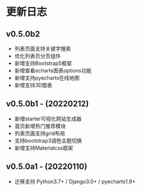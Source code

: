 # 更新日志

## v0.5.0b2

- 列表页面支持关键字搜索
- 优化列表页分页组件
- 新增支持Bootstrap5框架
- 新增查看echarts图表options功能
- 新增支持pyecharts在线地图
- 新增支持3D图表

## v0.5.0b1 - (20220212)

- 新增starter可视化网站生成器
- 首页新增热门推荐模块
- 列表页面支持grid布局
- 支持bootstrap3调色主题切换
- 新增支持Materialcss框架

## v0.5.0a1 - (20220110)

- 迁移支持 Python3.7+ / Django3.0+ / pyecharts1.9+